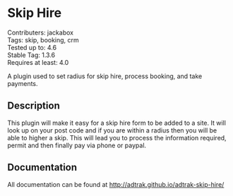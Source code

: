 # Skip Hire

Contributers: jackabox  
Tags: skip, booking, crm  
Tested up to: 4.6  
Stable Tag: 1.3.6      
Requires at least: 4.0  

A plugin used to set radius for skip hire, process booking, and take payments.

## Description

This plugin will make it easy for a skip hire form to be added to a site. It will look up on your post code and if you are within a radius then you will be able to higher a skip. This will lead you to process the information required, permit and then finally pay via phone or paypal.

## Documentation

All documentation can be found at http://adtrak.github.io/adtrak-skip-hire/
